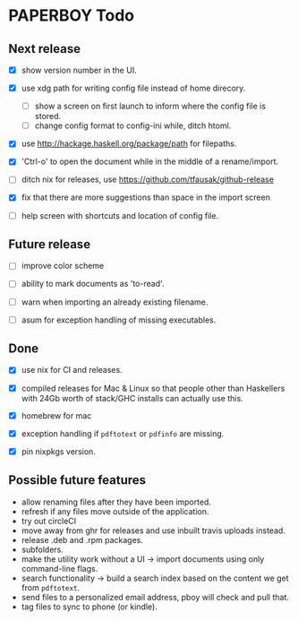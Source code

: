 # PAPERBOY Todo


## Next release

- [x] show version number in the UI.
- [x] use xdg path for writing config file instead of home direcory.
    - [ ] show a screen on first launch to inform where the config file is stored.
    - [ ] change config format to config-ini while, ditch htoml.
- [x] use http://hackage.haskell.org/package/path for filepaths.
- [x] 'Ctrl-o' to open the document while in the middle of a rename/import.
- [ ] ditch nix for releases, use https://github.com/tfausak/github-release
- [x] fix that there are more suggestions than space in the import screen
- [ ] help screen with shortcuts and location of config file.


## Future release

- [ ] improve color scheme
- [ ] ability to mark documents as 'to-read'.
- [ ] warn when importing an already existing filename.
- [ ] asum for exception handling of missing executables.


## Done

- [x] use nix for CI and releases.
- [x] compiled releases for Mac & Linux so that people other than Haskellers with 24Gb worth of stack/GHC installs can actually use this.
- [x] homebrew for mac
- [x] exception handling if `pdftotext` or `pdfinfo` are missing.
- [x] pin nixpkgs version.


## Possible future features

- allow renaming files after they have been imported.
- refresh if any files move outside of the application.
- try out circleCI
- move away from ghr for releases and use inbuilt travis uploads instead.
- release .deb and .rpm packages.
- subfolders.
- make the utility work without a UI -> import documents using only command-line flags.
- search functionality -> build a search index based on the content we get from `pdftotext`.
- send files to a personalized email address, pboy will check and pull that.
- tag files to sync to phone (or kindle).
